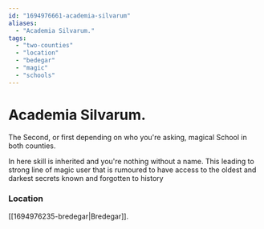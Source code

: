 ```yaml
---
id: "1694976661-academia-silvarum"
aliases:
  - "Academia Silvarum."
tags:
  - "two-counties"
  - "location"
  - "bedegar"
  - "magic"
  - "schools"
---
```


# Academia Silvarum.

The Second, or first depending on who you're asking, magical School in both counties.

In here skill is inherited and you're nothing without a name. This leading to strong line of magic user that is rumoured to have access to the oldest and darkest secrets known and forgotten to history

### Location

[[1694976235-bredegar|Bredegar]].
